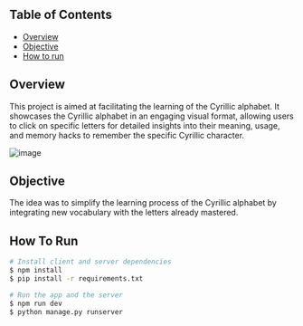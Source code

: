 ## Table of Contents

- [Overview](#overview)
- [Objective](#objective)
- [How to run](#how-to-run)

## Overview
This project is aimed at facilitating the learning of the Cyrillic alphabet. 
It showcases the Cyrillic alphabet in an engaging visual format, allowing users to click on specific letters for detailed insights into their meaning, usage, and memory hacks to remember the specific Cyrillic character.

![image](https://res.cloudinary.com/dyswc6bns/image/upload/v1708387035/portfolio/cyrillic_alphabet_wdtjmy.png)

## Objective
The idea was to simplify the learning process of the Cyrillic alphabet by integrating new vocabulary with the letters already mastered.


## How To Run

```bash
# Install client and server dependencies
$ npm install
$ pip install -r requirements.txt

# Run the app and the server
$ npm run dev
$ python manage.py runserver
```
